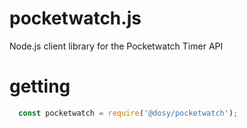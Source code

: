 # pocketwatch.js

Node.js client library for the Pocketwatch Timer API

# getting

```js
  const pocketwatch = require('@dosy/pocketwatch');
```

